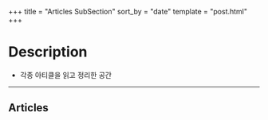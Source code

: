 +++
title = "Articles SubSection"
sort_by = "date"
template = "post.html"
+++

# Description
- 각종 아티클을 읽고 정리한 공간

---
## Articles
